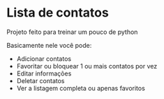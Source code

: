 # Lista de contatos

Projeto feito para treinar um pouco de python

Basicamente nele você pode:
- Adicionar contatos 
- Favoritar ou bloquear 1 ou mais contatos por vez 
- Editar informações
- Deletar contatos
- Ver a listagem completa ou apenas favoritos